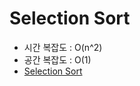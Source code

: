 # Selection Sort

- 시간 복잡도 : O(n^2)
- 공간 복잡도 : O(1)
- [Selection Sort](https://www.youtube.com/watch?v=xWBP4lzkoyM&list=PLqM7alHXFySHrGIxeBOo4-mKO4H8j2knW&index=5)